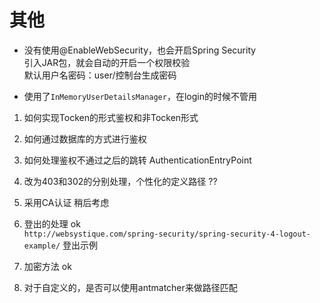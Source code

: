 # 其他

- 没有使用@EnableWebSecurity，也会开启Spring Security  
  引入JAR包，就会自动的开启一个权限校验  
  默认用户名密码：user/控制台生成密码  

- 使用了`InMemoryUserDetailsManager`，在login的时候不管用  

1. 如何实现Tocken的形式鉴权和非Tocken形式

2. 如何通过数据库的方式进行鉴权

3. 如何处理鉴权不通过之后的跳转
  AuthenticationEntryPoint

4. 改为403和302的分别处理，个性化的定义路径 ??

5. 采用CA认证 稍后考虑

6. 登出的处理 ok  
  `http://websystique.com/spring-security/spring-security-4-logout-example/` 登出示例

7. 加密方法 ok

8. 对于自定义的，是否可以使用antmatcher来做路径匹配